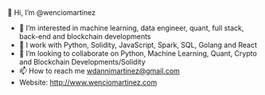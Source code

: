 

<!---
wencio/wencio is a ✨ special ✨ repository because its `README.md` (this file) appears on your GitHub profile.
You can click the Preview link to take a look at your changes.
--->👋 Hi, I’m @wenciomartinez 
- 👀 I’m interested in machine learning, data engineer, quant, full stack, back-end and  blockchain developments 
- 🌱 I work with Python, Solidity, JavaScript, Spark, SQL, Golang and React 
- 💞️ I’m looking to collaborate on Python, Machine Learning, Quant, Crypto and Blockchain Developments/Solidity 
- 📫 How to reach me wdannimartinez@gmail.com
- Website: http://www.wenciomartinez.com

